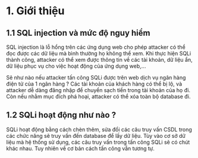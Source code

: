 # 1. Giới thiệu

## 1.1 SQL injection và mức độ nguy hiểm

SQL injection là lỗ hổng trên các ứng dụng web cho phép attacker có thể đọc được các dữ liệu mà bình thường họ không thể xem.
Khi thực hiện SQLi thành công, attacker có thể xem được thông tin về các tài khoản, dữ liệu ẩn, dữ liệu phục vụ cho việc hoạt 
động của ứng dụng web,... 

Sẽ như nào nếu attacker tấn công SQLi được trên web dịch vụ ngân hàng điện tử của 1 ngân hàng ? Các 
tài khoản của khách hàng có thể bị lộ, và attacker dễ dàng đăng nhập để chuyển sạch tiền trong tài khoản của họ đi. 
Còn nếu nhằm mục đích phá hoại, attacker có thể xóa toàn bộ database đi.

## 1.2 SQLi hoạt động như nào ?

SQLi hoạt động bằng cách chèn thêm, sửa đổi các câu truy vấn CSDL trong các chức năng sẽ truy vấn đến database để lấy dữ liệu.
Tùy vào cơ sở dữ liệu mà hệ thống sử dụng, các câu truy vấn trong tấn công SQLi sẽ có chút khác nhau. Tuy nhiên về cơ bản cách 
tấn công vẫn tương tự.
